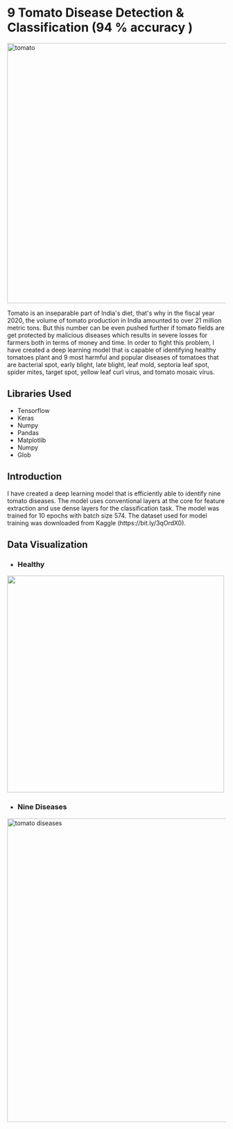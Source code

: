 # 9 Tomato Disease Detection & Classification (94 % accuracy )
<img src="https://www.saferbrand.com/media/articles/images/790/sb_us_t_main_Tomato_problems_2015-07-14.jpg" alt="tomato" width="1000" height="600">
<p>Tomato is an inseparable part of India's diet, that's why in the fiscal year 2020, the volume of tomato production in India amounted to over 21 million metric tons. But this number can be even pushed further if tomato fields are get protected by malicious diseases which results in severe losses for farmers both in terms of money and time.  In order to fight this problem, I have created a deep learning model that is capable of identifying healthy tomatoes plant and 9 most harmful and popular diseases of tomatoes that are bacterial spot, early blight, late blight, leaf mold, septoria leaf spot, spider mites, target spot, yellow leaf curl virus, and tomato mosaic virus. 
</p>
<h2>Libraries Used</h2>
<ul>
  <li>Tensorflow</li>
  <li>Keras</li>
  <li>Numpy</li>
  <li>Pandas </li>
  <li>Matplotlib</li>
  <li>Numpy</li>
  <li>Glob</li>
</ul> 
<h2>Introduction</h2>
<p>I have created a deep learning model that is efficiently able to identify nine tomato diseases. The model uses conventional layers at the core for feature extraction and use dense layers for the classification task. The model was trained for 10 epochs with batch size 574. The dataset used for model training was downloaded from Kaggle (https://bit.ly/3qOrdX0).</p>
<h2>Data Visualization</h2>
<ul>
  <li><h3>Healthy</h3></li>
</ul>  
<img src="https://github.com/NavinBondade/10-Tomato-Disease-Detection-and-Classification-/blob/main/Tomato%20Disease%20and%20Classification/images/Healthy.png" width="500" height="500">

<ul>
  <li><h3>Nine Diseases</h3></li>
</ul>  
<img src="https://github.com/NavinBondade/10-Tomato-Disease-Detection-and-Classification-/blob/main/Tomato%20Disease%20and%20Classification/images/Nine%20Tomato%20Disease.png" alt="tomato diseases" width="700" height="700">


